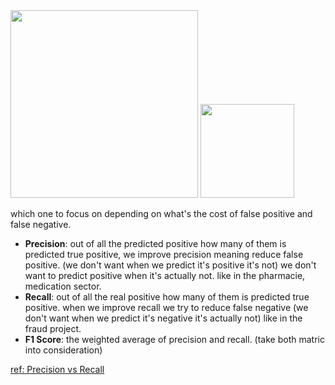 <img src="https://miro.medium.com/max/945/1*pOtBHai4jFd-ujaNXPilRg.png" height="300">
<img src="https://miro.medium.com/max/540/1*DIhRgfwTcxnXJuKr2_cRvA.png" height="150">

which one to focus on depending on what's the cost of false positive and
false negative.

* **Precision**: out of all the predicted positive how many of them is predicted true positive, 
we improve precision meaning reduce false positive. (we don't want when we predict it's positive it's not) we don't want to predict positive when it's actually not. like in the pharmacie, medication sector.
* **Recall**: out of all the real positive how many of them is predicted true positive.
when we improve recall we try to reduce false negative (we don't want when we predict it's negative it's actually not) like in the fraud project.
* **F1 Score**: the weighted average of precision and recall. (take both matric into consideration)


[ref: Precision vs Recall](https://medium.com/@shrutisaxena0617/precision-vs-recall-386cf9f89488)
